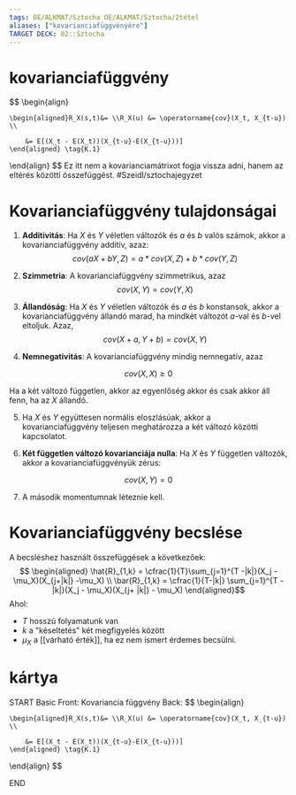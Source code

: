 ```yaml
---
tags: OE/ALKMAT/Sztocha OE/ALKMAT/Sztocha/2tétel 
aliases: ["kovarianciafüggvényére"]
TARGET DECK: 02::Sztocha
---
```

# kovarianciafüggvény
$$ \begin{align}

	\begin{aligned}R_X(s,t)&= \\R_X(u) &= \operatorname{cov}(X_t, X_{t-u}) \\
	
		&= E[(X_t - E(X_t))(X_{t-u}-E(X_{t-u}))]
	\end{aligned} \tag{K.1}
\end{align} $$
Ez itt nem a kovarianciamátrixot fogja vissza adni, hanem az eltérés közötti összefüggést.
#Szeidl/sztochajegyzet 

# Kovarianciafüggvény tulajdonságai
1. **Additivitás**: Ha $X$ és $Y$ véletlen változók és $a$ és $b$ valós számok, akkor a kovarianciafüggvény additív, azaz:
$$cov(aX + bY, Z) = a*cov(X, Z) + b*cov(Y, Z)$$

2. **Szimmetria**: A kovarianciafüggvény szimmetrikus, azaz
$$cov(X,Y) = cov(Y,X)$$

3. **Állandóság**: Ha $X$ és $Y$ véletlen változók és $a$ és $b$ konstansok, akkor a kovarianciafüggvény állandó marad, ha mindkét változót $a$-val és $b$-vel eltoljuk. Azaz,
$$cov(X + a, Y + b) = cov(X, Y)$$

4. **Nemnegativitás**: A kovarianciafüggvény mindig nemnegatív, azaz

$$cov(X, X) \ge 0$$

Ha a két változó független, akkor az egyenlőség akkor és csak akkor áll fenn, ha az $X$ állandó.

5. Ha $X$ és $Y$ együttesen normális eloszlásúak, akkor a kovarianciafüggvény teljesen meghatározza a két változó közötti kapcsolatot.

6. **Két független változó kovarianciája nulla**: Ha $X$ és $Y$ független változók, akkor a kovarianciafüggvényük zérus:

$$cov(X, Y) = 0$$

7. A második momentumnak léteznie kell.

# Kovarianciafüggvény becslése
A becsléshez használt összefüggések a következőek:
$$
\begin{aligned}
	\hat{R}_{1,k} = \cfrac{1}{T}\sum_{j=1}^{T -|k|}(X_j - \mu_X)(X_{j+|k|} -\mu_X) \\
	\bar{R}_{1,k} = \cfrac{1}{T-|k|} \sum_{j=1}^{T - |k|}(X_j - \mu_X)(X_{j+ |k|} - \mu_X) 
\end{aligned}$$
Ahol:
- $T$ hosszú folyamatunk van
- $k$ a "késeltetés" két megfigyelés között
- $\mu_X$ a [[várható érték]], ha ez nem ismert érdemes becsülni.

# kártya
START
Basic
Front:
Kovariancia függvény
Back:
$$ \begin{align}

	\begin{aligned}R_X(s,t)&= \\R_X(u) &= \operatorname{cov}(X_t, X_{t-u}) \\
	
		&= E[(X_t - E(X_t))(X_{t-u}-E(X_{t-u}))]
	\end{aligned} \tag{K.1}
\end{align} $$
<!--ID: 1686162748470-->
END